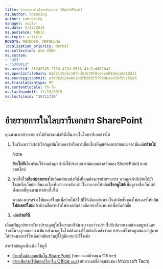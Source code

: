 ```yaml
---
title: ย้ายรายการในไลบรารีเอกสาร SharePoint
ms.author: toresing
author: tomresing
manager: scotv
ms.date: 5/17/2018
ms.audience: Admin
ms.topic: article
ROBOTS: NOINDEX, NOFOLLOW
localization_priority: Normal
ms.collection: Adm_O365
ms.custom:
- "453"
- "5300013"
ms.assetid: 8f240745-f75d-412d-9588-4fc7ad862041
ms.openlocfilehash: 63d2115c6c167ade1d39f8cdeca08de1a2e12d17
ms.sourcegitcommit: efdde3c24a0c1adfb8b6f5f59dcae435fb5c53a8
ms.translationtype: MT
ms.contentlocale: th-TH
ms.lasthandoff: 11/19/2019
ms.locfileid: "38711739"
---
```

# <a name="move-items-in-a-sharepoint-document-library"></a>ย้ายรายการในไลบรารีเอกสาร SharePoint

คุณสามารถย้ายรายการไปยังตำแหน่งที่ตั้งอื่นภายในไลบรารีเอกสารได้
  
1. ในเว็บเบราว์เซอร์เรียกดูแฟ้มโฟลเดอร์หรือการเชื่อมโยงที่คุณต้องการย้ายและจากนั้นคลิ**กย้ายไป**

    > [!NOTE]
    > **ย้ายไปยัง**ไม่พร้อมใช้งานถ้าคุณกำลังใช้ประสบการณ์แบบคลาสสิกของ SharePoint แบบออนไลน์
  
2. ภายใต้ให้**เลือกปลายทาง**ให้เลือกตำแหน่งที่ตั้งที่คุณต้องการย้ายรายการ หากคุณกำลังย้ายไปยังไซต์หรือเว็บย่อยอื่นและไม่เห็นรายการดังกล่าวในรายการให้คลิก**เรียกดูไซต์**เพื่อดูรายชื่อเว็บไซต์ทั้งหมดที่คุณสามารถย้ายไปได้

    หากต้องการสร้างโฟลเดอร์ใหม่เพื่อย้ายไฟล์ไปที่ให้เลือกตำแหน่งในลำดับชั้นของโฟลเดอร์ให้คลิ**กโฟลเดอร์ใหม่**แล้วป้อนชื่อสำหรับโฟลเดอร์แล้วคลิกทำเครื่องหมายเพื่อบันทึกชื่อ

3. คลิ**กย้ายที่นี่**

 เมื่อแฟ้มถูกย้ายจะยังคงปรากฏอยู่ในไดเรกทอรีต้นทางจนกว่าจะย้ายไปยังปลายทางอย่างสมบูรณ์และจากนั้นจะถูกลบออก แฟ้มจะยังคงอยู่ในไซต์ต้นทางรีไซเคิลถังหลังจากการย้ายเสร็จสมบูรณ์และอยู่ภายใต้กำหนดการรีไซเคิลปกติยกเว้นผู้ใช้กู้คืนจากถังรีไซเคิล

สำหรับข้อมูลเพิ่มเติม ให้ดูที่

 - [ย้ายหรือคัดลอกแฟ้มใน SharePoint](https://support.office.com/article/move-or-copy-files-in-sharepoint-00e2f483-4df3-46be-a861-1f5f0c1a87bc) (บทความสนับสนุน Office)
 - [ย้ายแฟ้มจากโฟลเดอร์ใดๆใน Office ๓๖๕](https://techcommunity.microsoft.com/t5/Microsoft-SharePoint-Blog/Now-move-files-anywhere-in-Office-365-SharePoint-and-OneDrive/ba-p/146973)(บทความบล็อกชุมชนของ Microsoft Tech) 